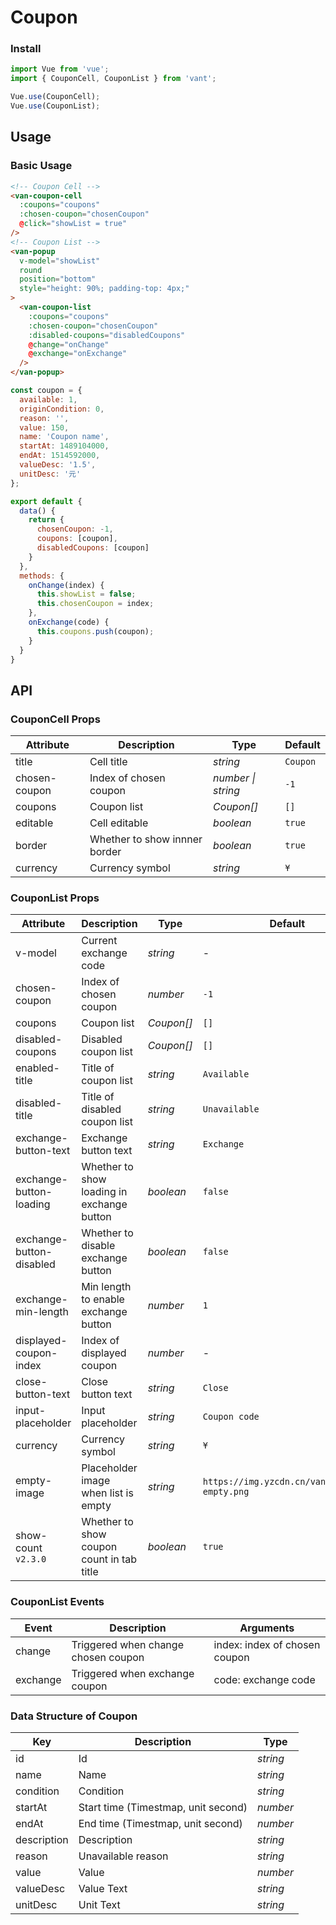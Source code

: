 # Coupon

### Install

```js
import Vue from 'vue';
import { CouponCell, CouponList } from 'vant';

Vue.use(CouponCell);
Vue.use(CouponList);
```

## Usage

### Basic Usage

```html
<!-- Coupon Cell -->
<van-coupon-cell
  :coupons="coupons"
  :chosen-coupon="chosenCoupon"
  @click="showList = true"
/>
<!-- Coupon List -->
<van-popup
  v-model="showList"
  round
  position="bottom"
  style="height: 90%; padding-top: 4px;"
>
  <van-coupon-list
    :coupons="coupons"
    :chosen-coupon="chosenCoupon"
    :disabled-coupons="disabledCoupons"
    @change="onChange"
    @exchange="onExchange"
  />
</van-popup>
```

```js
const coupon = {
  available: 1,
  originCondition: 0,
  reason: '',
  value: 150,
  name: 'Coupon name',
  startAt: 1489104000,
  endAt: 1514592000,
  valueDesc: '1.5',
  unitDesc: '元'
};

export default {
  data() {
    return {
      chosenCoupon: -1,
      coupons: [coupon],
      disabledCoupons: [coupon]
    }
  },
  methods: {
    onChange(index) {
      this.showList = false;
      this.chosenCoupon = index;
    },
    onExchange(code) {
      this.coupons.push(coupon);
    }
  }
}
```

## API

### CouponCell Props

| Attribute | Description | Type | Default |
|------|------|------|------|
| title | Cell title | *string* | `Coupon` |
| chosen-coupon | Index of chosen coupon | *number \| string* | `-1` |
| coupons | Coupon list | *Coupon[]* | `[]` |
| editable | Cell editable | *boolean* | `true` |
| border | Whether to show innner border | *boolean* | `true` |
| currency | Currency symbol |  *string* | `¥` |

### CouponList Props

| Attribute | Description | Type | Default |
|------|------|------|------|
| v-model | Current exchange code | *string* | - |
| chosen-coupon | Index of chosen coupon | *number* | `-1` |
| coupons | Coupon list | *Coupon[]* | `[]` |
| disabled-coupons | Disabled coupon list | *Coupon[]* | `[]` |
| enabled-title | Title of coupon list | *string* | `Available` | - |
| disabled-title | Title of disabled coupon list | *string* | `Unavailable` | - |
| exchange-button-text | Exchange button text | *string* | `Exchange` |
| exchange-button-loading | Whether to show loading in exchange button | *boolean* | `false` |
| exchange-button-disabled | Whether to disable exchange button | *boolean* | `false` |
| exchange-min-length | Min length to enable exchange button | *number* | `1` |
| displayed-coupon-index | Index of displayed coupon | *number* | - |
| close-button-text | Close button text | *string* | `Close` |
| input-placeholder | Input placeholder | *string* | `Coupon code` |
| currency | Currency symbol |  *string* | `¥` |
| empty-image | Placeholder image when list is empty | *string* | `https://img.yzcdn.cn/vant/coupon-empty.png` |
| show-count `v2.3.0` | Whether to show coupon count in tab title | *boolean* | `true` |

### CouponList Events

| Event | Description | Arguments |
|------|------|------|
| change | Triggered when change chosen coupon | index: index of chosen coupon |
| exchange | Triggered when exchange coupon | code: exchange code |

### Data Structure of Coupon

| Key | Description | Type |
|------|------|------|
| id | Id | *string* |
| name | Name | *string* |
| condition | Condition | *string* |
| startAt | Start time (Timestmap, unit second) | *number* |
| endAt | End time (Timestmap, unit second) | *number* |
| description | Description | *string* |
| reason | Unavailable reason | *string* |
| value | Value | *number* |
| valueDesc | Value Text | *string* |
| unitDesc | Unit Text | *string* |
